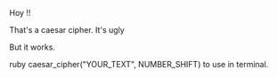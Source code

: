 Hoy !!

That's a caesar cipher.
It's ugly

But it works.

ruby caesar_cipher("YOUR_TEXT", NUMBER_SHIFT) to use in terminal.